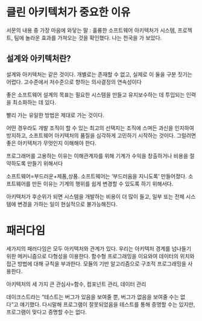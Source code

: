 # 클린 아키텍처가 중요한 이유

서문의 내용 중 가장 마음에 와닿는 말 : 훌륭한 소프트웨어 아키텍처가 시스템, 프로젝트, 팀에 놀라운 효과를 가져오는 것을 확인했다. 나는 천국을 가 보았다.

## 설계와 아키텍처란?

설계와 아키텍처는 같은 것이다. 개별로는 존재할 수 없고, 실제로 이 둘을 구분 짓기는 어렵다. 고수준에서 저수준으로 향하는 의사결정의 연속성이다

좋은 소프트웨어 설계의 목표는 필요한 시스템을 만들고 유지보수하는 데 투입되는 인력을 최소화하는 데 있다.

빨리 가는 유일한 방법은 제대로 가는 것이다.

어떤 경우라도 개발 조직이 할 수 있는 최고의 선택지는 조직에 스며든 과신을 인지하여 방지하고, 소프트웨어 아키텍처의 품질을 심각하게 고민하기 시작하는 것이다. 그럴려면 좋은 아키텍처가 무엇인지 이해해야 한다.

프로그래머를 고용하는 이유는 이해관계자를 위해 기계가 수익을 창출하거나 비용을 절약하도록 만들기 위해서다

소프트웨어=부드러운+제품,상품. 소프트웨어는 ‘부드러움을 지니도록’ 만들어졌다. 소프트웨어를 만든 이유는 기계의 행위를 쉽게 변경할 수 있도록 하기 위해서다.

아키텍처가 후순위가 되면 시스템을 개발하는 비용이 더 많이 들고, 일부 또는 전체 시스템에 변경을 가하는 일이 현실적으로 불가능해진다.

# 패러다임

세가지의 패러다임은 모두 아키텍처와 관계가 있다. 우리는 아키텍처 경계를 넘나들기 위한 메커니즘으로 다형성을 이용한다. 함수형 프로그래밍을 이요와여 데이터의 위치와 접근 방법에 대해 규칙을 부과한다. 모듈의 기반 알고리즘으로 구조적 프로그래밍을 사용한다.

아키텍처의 세 가지 큰 관심사=함수, 컴포넌트 관리, 데이터 관리

데이크스트라는 “테스트는 버그가 있음을 보여줄 뿐, 버그가 없음을 보여줄 수는 없다”고 얘기했다. 다시말해 프로그램이 잘못되었음을 테스트를 통해 증명할 수는 있지만, 프로그램이 맞다고 증명할 수는 없다.

